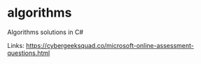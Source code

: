 # algorithms
Algorithms solutions in C#

Links:
https://cybergeeksquad.co/microsoft-online-assessment-questions.html
